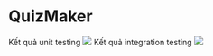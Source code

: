 # QuizMaker
Kết quả unit testing
  <image src="testResult/unitTest"></image>
Kết quả integration testing
 <image src="testResult/integrationTest"></image>


